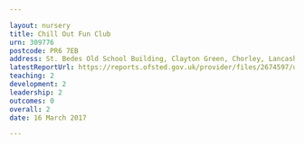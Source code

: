 ```yaml
---

layout: nursery
title: Chill Out Fun Club
urn: 309776
postcode: PR6 7EB
address: St. Bedes Old School Building, Clayton Green, Chorley, Lancashire, PR6 7EB
latestReportUrl: https://reports.ofsted.gov.uk/provider/files/2674597/urn/309776.pdf
teaching: 2
development: 2
leadership: 2
outcomes: 0
overall: 2
date: 16 March 2017

---
```

